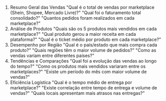 1. Resumo Geral das Vendas
"Qual é o total de vendas por marketplace (Shein, Shopee, Mercado Livre)?"
"Qual foi o faturamento total consolidado?"
"Quantos pedidos foram realizados em cada marketplace?"
2. Análise de Produtos
"Quais são os 5 produtos mais vendidos em cada marketplace?"
"Qual produto gerou a maior receita em cada plataforma?"
"Qual é o ticket médio por produto em cada marketplace?"
3. Desempenho por Região
"Qual é o país/estado que mais compra cada produto?"
"Quais regiões têm o maior volume de pedidos?"
"Como as vendas variam entre diferentes países?"
4. Tendências e Comparações
"Qual foi a evolução das vendas ao longo do tempo?"
"Como os produtos mais vendidos variaram entre os marketplaces?"
"Existe um período do mês com maior volume de vendas?"
5. Eficiência Logística
"Qual é o tempo médio de entrega por marketplace?"
"Existe correlação entre tempo de entrega e volume de vendas?"
"Quais locais apresentam mais atrasos nas entregas?"